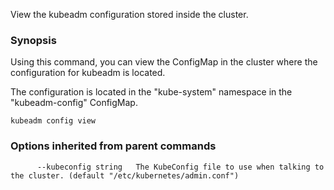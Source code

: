 View the kubeadm configuration stored inside the cluster.

### Synopsis



Using this command, you can view the ConfigMap in the cluster where the configuration for kubeadm is located.

The configuration is located in the "kube-system" namespace in the "kubeadm-config" ConfigMap.


```
kubeadm config view
```

### Options inherited from parent commands

```
      --kubeconfig string   The KubeConfig file to use when talking to the cluster. (default "/etc/kubernetes/admin.conf")
```

